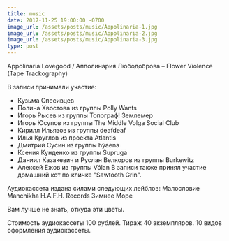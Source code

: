 ```yaml
---
title: music
date: 2017-11-25 19:00:00 -0700
image_url: /assets/posts/music/Appolinaria-1.jpg
image_url: /assets/posts/music/Appolinaria-2.jpg
image_url: /assets/posts/music/Appolinaria-3.jpg
type: post
---
```

Appolinaria Lovegood / Апполинария Любодоброва – Flower Violence (Tape Trackography) 

В записи принимали участие: 
- Кузьма Спесивцев 
- Полина Хвостова из группы Polly Wants 
- Игорь Рысев из группы Топограф! Землемер 
- Игорь Юсупов из группы The Middle Volga Social Club 
- Кирилл Ильязов из группы deafdeaf 
- Илья Круглов из проекта Atlantis 
- Дмитрий Сусин из группы hýaena 
- Ксения Кунденко из группы Supruga 
- Даниил Казакевич и Руслан Велкоров из группы Burkewitz 
- Алексей Ежов из группы Vólan 
В записи также принял участие домашний кот по кличке "Sawtooth Grin". 

Аудиокассета издана силами следующих лейблов: 
Малословие 
Manchikha 
H.A.F.H. Records 
Зимнее Море 

Вам лучше не знать, откуда эти цветы. 

Стоимость аудиокассеты 100 рублей. Тираж 40 экземпляров. 10 видов оформления аудиокассеты. 
